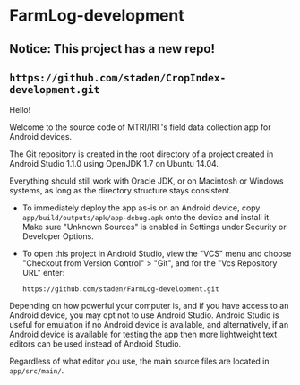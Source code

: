 # FarmLog-development

## Notice: This project has a new repo!
## `https://github.com/staden/CropIndex-development.git`


Hello!

Welcome to the source code of MTRI/IRI 's field data collection app for Android devices.

The Git repository is created in the root directory of a project created in Android Studio 1.1.0 using OpenJDK 1.7 on Ubuntu 14.04.

Everything should still work with Oracle JDK, or on Macintosh or Windows systems, as long as the directory structure stays consistent.

  * To immediately deploy the app as-is on an Android device, copy `app/build/outputs/apk/app-debug.apk` onto the device and install it. Make sure "Unknown Sources" is enabled in Settings under Security or Developer Options.

  * To open this project in Android Studio, view the "VCS" menu and choose "Checkout from Version Control" > "Git", and for the "Vcs Repository URL" enter:

	`https://github.com/staden/FarmLog-development.git`

Depending on how powerful your computer is, and if you have access to an Android device, you may opt not to use Android Studio. Android Studio is useful for emulation if no Android device is available, and alternatively, if an Android device is available for testing the app then more lightweight text editors can be used instead of Android Studio. 

Regardless of what editor you use, the main source files are located in `app/src/main/`.
